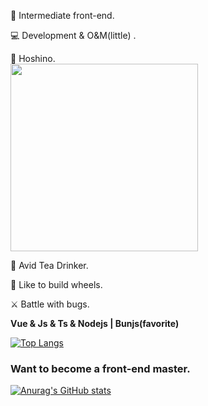👼 Intermediate front-end.

💻 Development & O&M(little) .

<div>🥰 Hoshino.</div>
<img style="height:300px" src="https://github.com/Azzellz/Azzellz/assets/117060720/6429ca4e-fcd9-45b3-97f8-cf90716d26ab">

🍵 Avid Tea Drinker.

🛞 Like to build wheels.

⚔️ Battle with bugs.

**Vue & Js & Ts & Nodejs | Bunjs(favorite)**

[![Top Langs](https://github-readme-stats.vercel.app/api/top-langs/?username=Azzellz&layout=compact)](https://github.com/anuraghazra/github-readme-stats)

### Want to become a front-end master.
[![Anurag's GitHub stats](https://github-readme-stats.vercel.app/api?username=Azzellz&show_icons=true&theme=rose)](https://github.com/anuraghazra/github-readme-stats)


<!--
**Azzellz/Azzellz** is a ✨ _special_ ✨ repository because its `README.md` (this file) appears on your GitHub profile.

Here are some ideas to get you started:

- 🔭 I’m currently working on ...
- 🌱 I’m currently learning ...
- 👯 I’m looking to collaborate on ...
- 🤔 I’m looking for help with ...
- 💬 Ask me about ...
- 📫 How to reach me: ...
- 😄 Pronouns: ...
- ⚡ Fun fact: ...
-->  
